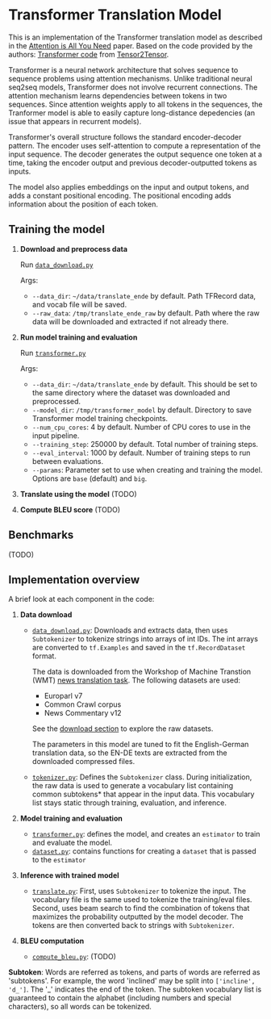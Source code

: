 # Transformer Translation Model
This is an implementation of the Transformer translation model as described in the [Attention is All You Need](https://arxiv.org/abs/1706.03762) paper. Based on the code provided by the authors: [Transformer code](https://github.com/tensorflow/tensor2tensor/blob/master/tensor2tensor/models/transformer.py) from [Tensor2Tensor](https://github.com/tensorflow/tensor2tensor).

Transformer is a neural network architecture that solves sequence to sequence problems using attention mechanisms. Unlike traditional neural seq2seq models, Transformer does not involve recurrent connections. The attention mechanism learns dependencies between tokens in two sequences. Since attention weights apply to all tokens in the sequences, the Tranformer model is able to easily capture long-distance depedencies (an issue that appears in recurrent models).

Transformer's overall structure follows the standard encoder-decoder pattern. The encoder uses self-attention to compute a representation of the input sequence. The decoder generates the output sequence one token at a time, taking the encoder output and previous decoder-outputted tokens as inputs.

The model also applies embeddings on the input and output tokens, and adds a constant positional encoding. The positional encoding adds information about the position of each token.

## Training the model
1. **Download and preprocess data**

   Run [`data_download.py`](data_download.py)

   Args:
    * `--data_dir`: `~/data/translate_ende` by default. Path TFRecord data, and vocab file will be saved.
    * `--raw_data`: `/tmp/translate_ende_raw` by default. Path where the raw data will be downloaded and extracted if not already there.

2. **Run model training and evaluation**

   Run [`transformer.py`](transformer.py)

   Args:
   * `--data_dir`: `~/data/translate_ende` by default. This should be set to the same directory where the dataset was downloaded and preprocessed.
   * `--model_dir`: `/tmp/transformer_model` by default. Directory to save Transformer model training checkpoints.
   * `--num_cpu_cores`: 4 by default. Number of CPU cores to use in the input pipeline.
   * `--training_step`: 250000 by default. Total number of training steps.
   * `--eval_interval`: 1000 by default. Number of training steps to run between evaluations.
   * `--params`: Parameter set to use when creating and training the model. Options are `base` (default) and `big`.

3. **Translate using the model**
   (TODO)

4. **Compute BLEU score**
   (TODO)

## Benchmarks
(TODO)

## Implementation overview

A brief look at each component in the code:
1. **Data download**
   * [`data_download.py`](data_download.py): Downloads and extracts data, then uses `Subtokenizer` to tokenize strings into arrays of int IDs. The int arrays are converted to `tf.Examples` and saved in the `tf.RecordDataset` format.

     The data is downloaded from the Workshop of Machine Transtion (WMT) [news translation task](http://www.statmt.org/wmt17/translation-task.html). The following datasets are used:

     * Europarl v7
     * Common Crawl corpus
     * News Commentary v12

     See the [download section](http://www.statmt.org/wmt17/translation-task.html#download) to explore the raw datasets.

     The parameters in this model are tuned to fit the English-German translation data, so the EN-DE texts are extracted from the downloaded compressed files.

   * [`tokenizer.py`](tokenizer.py): Defines the `Subtokenizer` class. During initialization, the raw data is used to generate a vocabulary list containing common subtokens* that appear in the input data. This vocabulary list stays static through training, evaluation, and inference.

2. **Model training and evaluation**
   * [`transformer.py`](transformer.py): defines the model, and creates an `estimator` to train and evaluate the model.
   * [`dataset.py`](dataset.py): contains functions for creating a `dataset` that is passed to the `estimator`

3. **Inference with trained model**
   * [`translate.py`](translate.py): First, uses `Subtokenizer` to tokenize the input. The vocabulary file is the same used to tokenize the training/eval files. Second, uses beam search to find the combination of tokens that maximizes the probability outputted by the model decoder. The tokens are then converted back to strings with `Subtokenizer`.

4. **BLEU computation**
   * [`compute_bleu.py`](compute_bleu.py): (TODO)

**Subtoken**: Words are referred as tokens, and parts of words are referred as 'subtokens'. For example, the word 'inclined' may be split into `['incline', 'd_']`. The '_' indicates the end of the token. The subtoken vocabulary list is guaranteed to contain the alphabet (including numbers and special characters), so all words can be tokenized.


